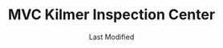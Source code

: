 ---
layout: location-page
date: Last Modified
description: "Local COVID-19 testing is available at MVC Kilmer Inspection Center in Edison, New Jersey, USA."
permalink: "locations/new-jersey/edison/mvc-kilmer-inspection-center/"
tags:
  - locations
  - new-jersey
title: MVC Kilmer Inspection Center
uniqueName: mvc-kilmer-inspection-center
state: New Jersey
stateAbbr: NJ
hood: "Middlesex County "
address: "33 Kilmer Road"
city: "Edison"
zip: "08817"
zipsNearby: "07675 07677 07885 07981 07999 08888 08889 07095 07481 10451 10452 10453 10454 10455 10456 10457 10458 10459 10460 10461 10462 10463 10464 10465 10466 10467 10468 10469 10470 10471 10472 10473 10474 10475 10499 10001 10002 10003 10004 10005 10006 10007 10008 10009 10010 10011 10012 10013 10014 10016 10017 10018 10019 10020 10021 10022 10023 10024 10025 10026 10027 10028 10029 10030 10031 10032 10033 10034 06807 06820 06830 06831 06836 06870 06878 06901 06902 06903 06904 06905 06906 06907 06910 06911 06912 06913 06914 06920 06921 06922 06925 06926 06927 06928 07820 07401 07620 07821 08801 08802 07822 07001 08803 07920 07939 07002 07921 07823 07621 07922 07924 07825 07003 07403 08804 07005 08805 07826 07827 07890 08807 08808 07926 07828 07405 07829 07004 07006 07007 07830 07008 07009 07927 07831 07928 07930 07010 07011 07012 07013 07014 07015 08809 07624 07832 07016 07626 08810 07833 07627 07834 07801 07802 07803 07806 07869 07628 08812 08816 07936 07017 07018 07019 07020 08817 08818 08820 08837 08899 07201 07202 07203 07204 07205 07206 07207 07208 07407 07630 07631 07632 07021 07410 07022 07023 07931 08821 07836 08822 07932 07024 07416 07417 08823 08825 07026 07027 07933 07934 07837 08826 07028 07418 07838 07839 07935 07601 07602 07603 07604 07605 07606 07607 07608 07699 07840 07419 08827 07640 07029 07420 07641 08828 07421 07842 08829 07422 08844 07642 07676 07030 07423 07843 07844 07845 08830 08831 07097 07302 07303 07304 07305 07306 07307 07308 07310 07311 07395 07399 07846 07031 07032 07099 08832 08824 07033 07847 07848 07034 07849 07850 07851 08833 07852 07938 07035 07036 07424 07643 08834 07039 07644 07853 07428 07940 07430 07495 08835 07040 08836 07945 08840 08846 07855 07432 08848 07041 07946 08850 08852 07042 07043 07044 07645 07045 07950 07960 07961 07962 07963 07046 07856 07970 08853 07857 07101 07102 07103 07104 07105 07106 07107 07108 07109 07110 07111 07112 07114 07175 07184 07188 07189 07191 07192 07193 07195 07198 07199 08901 08902 08903 08904 08905 08906 08933 08989 07435 07646 07974 07860 07976 07047 07647 07648 07436 07438 07439 08857 08858 07649 07050 07051 07052 07863 07650 07652 07653 07656 08859 07054 07055 07057 07501 07502 07503 07504 07505 07506 07507 07508 07509 07510 07511 07512 07513 07514 07522 07524 07533 07538 07543 07544 07977 07440 08861 08862 08863 08865 07058 08854 08855 08867 07059 07060 07061 07062 07063 07069 07978 07442 07444 07865 07064 07979 08868 07065 07066 07067 07446 08869 08870 07657 07660 07450 07451 07452 07456 07457 07661 07662 07663 07866 07068 07070 07071 07072 07073 07074 07075 07458 08871 08872 07870 07076 07094 07096 07077 07078 08873 08875 08890 08876 08879 08880 07079 07080 08882 07871 08884 07081 07874 08885 08886 07875 07980 07460 07876 07901 07902 07461 07877 07878 07666 07670 08887 07082 07879 07083 07086 07087 07088 07462 07880 07463 07881 07465 07882 07470 07474 07090 07091 07092 07480 07093 10035 10036 10037 10038 10039 10040 10041 10043 10044 10045 10055 10060 10065 10069 10075 10080 10081 10087 10090 10095 10101 10102 10103 10104 10105 10106 10107 10108 10109 10110 10111 10112 10113 10114 10115 10116 10117 10118 10119 10120 10121 10122 10123 10124 10125 10126 10128 10129 10130 10131 10132 10133 10138 10150 10151 10152 10153 10154 10155 10156 10157 10158 10159 10160 10161 10162 10163 10164 10165 10166 10167 10168 10169 10170 10171 10172 10173 10174 10175 10176 10177 10178 10179 10185 10199 10203 10211 10212 10213 10242 10249 10256 10257 10258 10259 10260 10261 10265 10268 10269 10270 10271 10272 10273 10274 10275 10276 10277 10278 10279 10280 10281 10282 10285 10286 10292 10501 10502 10503 10504 10911 10506 10507 10912 10913 10914 10510 10511 10917 10514 10918 10920 10517 10520 10521 10522 10523 10921 10922 10923 10924 10925 10926 10528 10530 10927 10532 10928 10930 10931 10533 10933 10537 10538 10543 10545 10546 10547 10949 10950 10952 10548 10549 10550 10551 10552 10553 10954 10956 10958 10959 10801 10802 10803 10804 10805 10960 10962 10562 10964 10965 10566 10567 10968 10969 10570 10970 10573 12771 10577 10580 10583 10588 10973 10974 10910 10975 10976 10977 10979 10980 10901 10981 10982 10983 10591 10984 10594 10986 10987 10988 10595 10989 10596 10990 10993 10994 10996 10997 10998 10601 10602 10603 10604 10605 10606 10607 10610 10701 10702 10703 10704 10705 10706 10707 10708 10709 10710 10598 11201 11202 11203 11204 11205 11206 11207 11208 11209 11210 11211 11212 11213 11214 11215 11216 11217 11218 11219 11220 11221 11222 11223 11224 11225 11226 11228 11229 11230 11231 11232 11233 11234 11235 11236 11237 11238 11239 11241 11242 11243 11245 11247 11249 11251 11252 11256 11096 11690 11691 11692 11693 11694 11695 11697 11001 11002 11003 11004 11005 11351 11352 11354 11355 11356 11357 11358 11359 11360 11361 11362 11363 11364 11365 11366 11367 11368 11369 11370 11371 11372 11373 11374 11375 11377 11378 11379 11380 11381 11385 11386 11390 11010 11020 11021 11022 11023 11024 11026 11027 11405 11411 11412 11413 11414 11415 11416 11417 11418 11419 11420 11421 11422 11423 11424 11425 11426 11427 11428 11429 11430 11431 11432 11433 11434 11435 11436 11439 11451 11499 11101 11102 11103 11104 11105 11106 11109 11120 11030 11040 11042 11050 11051 11052 11053 11054 11055 10301 10302 10303 10304 10305 10306 10307 10308 10309 10310 10311 10312 10313 10314 11507 11701 11509 11702 11703 11704 11707 11510 11706 11709 11710 11714 11717 11718 11514 11516 11721 11724 11725 11726 11729 11554 11731 11732 11518 11735 11736 11737 11520 11530 11531 11535 11599 11542 11545 11547 11740 11548 11549 11550 11551 11557 11801 11802 11803 11804 11815 11819 11854 11743 11746 11747 11775 11558 11751 11753 11853 11559 11756 11757 11560 11561 11563 11565 11758 11762 11566 11765 11501 11768 11771 11569 11570 11571 11572 11575 11576 11577 11579 11783 11773 11791 11553 11555 11556 11580 11581 11582 11793 11568 11590 11552 11795 11596 11797 11598 11798 07710 07711 08501 08720 07712 08004 07716 07717 08005 08006 08007 08721 08722 07718 08502 07715 07719 08009 08010 08011 08504 08505 07720 08723 08724 08730 08015 08016 08101 08102 08103 08104 08105 08106 08107 08108 08109 08110 08019 08002 08003 08034 08510 08526 08021 07721 07722 08022 08511 08512 08514 08515 07723 07724 07799 07726 07727 08518 08731 07728 08026 08029 08030 08033 08035 08036 07730 07732 08520 07733 08525 07731 08732 08527 08041 08042 07734 07735 08528 08043 08733 08759 08701 08530 08734 08735 08045 07737 07738 07739 07740 08048 08049 08050 08736 08738 08052 07746 08053 07747 08055 07748 07750 08057 07751 08059 08060 08054 07752 07753 07754 08533 08224 08064 08739 07755 08740 07756 07757 08065 08068 08534 08535 08741 08536 08742 07758 08540 08541 08542 08543 08544 08550 08073 07701 07702 07703 07704 07709 08551 08075 08076 08077 08553 08554 08555 08556 07760 08078 08750 08751 08752 08557 08558 08083 08031 08099 07762 08559 08084 07763 08560 08753 08754 08755 08756 08757 08601 08602 08603 08604 08605 08606 08607 08608 08609 08610 08611 08618 08619 08620 08625 08628 08629 08638 08640 08641 08645 08646 08647 08648 08650 08666 08690 08691 08695 08088 08758 08089 08091 08092 07764 08093 07765 08046 08561 08562 18101 18102 18103 18104 18105 18106 18109 18195 18320 18010 18013 18050 18321 18014 18015 18016 18017 18018 18020 18025 18322 18324 18371 18373 18032 18034 18036 18037 18327 18328 18039 18041 18040 18042 18043 18044 18045 18301 18302 18049 18098 18099 18331 18054 18055 18332 18060 18335 18063 18336 18337 18341 18343 18064 18067 18068 18070 18072 18074 18349 18351 18073 18076 18352 18077 18353 18354 18356 18081 18083 18360 18084 18085 18052 18091 18092 19001 19002 19420 19003 19004 18910 19020 19021 18911 19422 19424 19007 19009 19010 18912 18913 19423 18914 19012 19426 19473 18915 19428 19429 19430 18916 18901 18902 18933 18917 18918 19027 18920 19030 18921 19031 18922 19025 19034 19048 19049 18923 18925 18926 19035 19038 19437 19438 19441 19040 19440 19041 18927 18928 19044 19006 18929 19046 18930 19443 19444 18931 19047 19053 19446 19450 19054 19055 19056 19057 19058 18932 19451 18934 19066 18935 18936 19067 19072 18938 18940 19401 19403 19404 19405 19406 19408 19409 19415 19436 19454 19455 19477 19075 18942 18943 18944 19019 19092 19093 19099 19101 19102 19103 19104 19105 19106 19107 19108 19109 19110 19111 19112 19113 19114 19115 19116 19118 19119 19120 19121 19122 19123 19124 19125 19126 19127 19128 19129 19130 19131 19132 19133 19134 19135 19136 19137 19138 19139 19140 19141 19142 19143 19144 19145 19146 19147 19148 19149 19150 19151 19152 19153 19154 19155 19160 19161 19162 19170 19171 19172 19173 19175 19177 19178 19179 19181 19182 19183 19184 19185 19187 19188 19190 19191 19192 19193 19194 19195 19196 19197 19244 19255 18946 18947 18949 19462 18950 18951 18953 18955 18956 18957 18958 18960 18962 19474 18963 18924 18964 18954 18966 18968 19478 18969 18970 18971 18972 19082 18974 18991 18976 18977 19486 19090 19490 18979 18980 19095 19096 19492 18981 06832 07182 07194 07309 07477 07983 08922 08988 10015 10046 10047 10048 10072 10079 10082 10094 10096 10098 10099 10149 10184 10196 10197 10557 10558 10571 10572 11025 11041 11043 11044 11099 11240 11244 11248 11254 11255 11536 11592 11594 11595 11597 11708 11750 11774 11855 19488 18175" 
mapUrl: "http://maps.apple.com/?q=MVC+Kilmer+Inspection+Center&address=33+Kilmer+Road,Edison,New+Jersey,08817"
locationType: Drive-thru
phone: "732-745-3100"
website: "https://app.acuityscheduling.com/schedule.php?owner=19315640"
onlineBooking: true
closed: undefined
closedUpdate: April 17th, 2020
notes: "By appointment only. Requires doctor's referral. Only for individuals with symptoms. Must have fever and other symptoms. Local residents only."
days: M, W, F
hours: 10AM-2PM
ctaMessage: Schedule a test
ctaUrl: "https://app.acuityscheduling.com/schedule.php?owner=19315640"
---